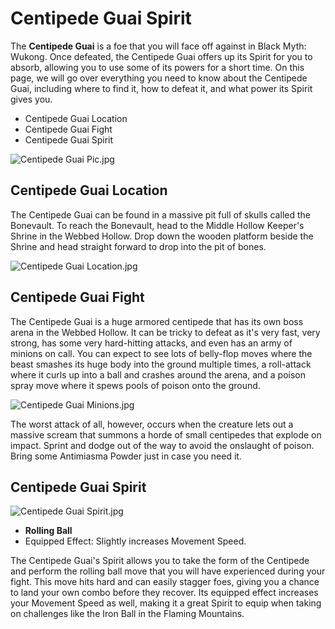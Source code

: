 # Centipede Guai Spirit

The **Centipede Guai** is a foe that you will face off against in Black Myth: Wukong. Once defeated, the Centipede Guai offers up its Spirit for you to absorb, allowing you to use some of its powers for a short time. On this page, we will go over everything you need to know about the Centipede Guai, including where to find it, how to defeat it, and what power its Spirit gives you. 

  * Centipede Guai Location
* Centipede Guai Fight
* Centipede Guai Spirit

![Centipede Guai Pic.jpg](https://oyster.ignimgs.com/mediawiki/apis.ign.com/black-myth-wukong/3/30/Centipede_Guai_Pic.jpg)

## Centipede Guai Location

The Centipede Guai can be found in a massive pit full of skulls called the Bonevault. To reach the Bonevault, head to the Middle Hollow Keeper's Shrine in the Webbed Hollow. Drop down the wooden platform beside the Shrine and head straight forward to drop into the pit of bones. 

![Centipede Guai Location.jpg](https://oyster.ignimgs.com/mediawiki/apis.ign.com/black-myth-wukong/e/ec/Centipede_Guai_Location.jpg)

## Centipede Guai Fight

The Centipede Guai is a huge armored centipede that has its own boss arena in the Webbed Hollow. It can be tricky to defeat as it's very fast, very strong, has some very hard-hitting attacks, and even has an army of minions on call. You can expect to see lots of belly-flop moves where the beast smashes its huge body into the ground multiple times, a roll-attack where it curls up into a ball and crashes around the arena, and a poison spray move where it spews pools of poison onto the ground. 

![Centipede Guai Minions.jpg](https://oyster.ignimgs.com/mediawiki/apis.ign.com/black-myth-wukong/0/0c/Centipede_Guai_Minions.jpg)

The worst attack of all, however, occurs when the creature lets out a massive scream that summons a horde of small centipedes that explode on impact. Sprint and dodge out of the way to avoid the onslaught of poison. Bring some Antimiasma Powder just in case you need it. 

## Centipede Guai Spirit

![Centipede Guai Spirit.jpg](https://oyster.ignimgs.com/mediawiki/apis.ign.com/black-myth-wukong/0/0e/Centipede_Guai_Spirit.jpg)

  * **Rolling Ball**
  * Equipped Effect: Slightly increases Movement Speed. 

The Centipede Guai's Spirit allows you to take the form of the Centipede and perform the rolling ball move that you will have experienced during your fight. This move hits hard and can easily stagger foes, giving you a chance to land your own combo before they recover. Its equipped effect increases your Movement Speed as well, making it a great Spirit to equip when taking on challenges like the Iron Ball in the Flaming Mountains. 

